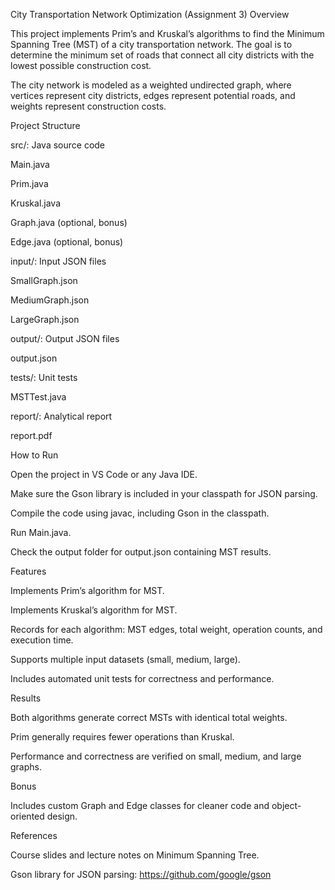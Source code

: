 City Transportation Network Optimization (Assignment 3)
Overview

This project implements Prim’s and Kruskal’s algorithms to find the Minimum Spanning Tree (MST) of a city transportation network. The goal is to determine the minimum set of roads that connect all city districts with the lowest possible construction cost.

The city network is modeled as a weighted undirected graph, where vertices represent city districts, edges represent potential roads, and weights represent construction costs.

Project Structure

src/: Java source code

Main.java

Prim.java

Kruskal.java

Graph.java (optional, bonus)

Edge.java (optional, bonus)

input/: Input JSON files

SmallGraph.json

MediumGraph.json

LargeGraph.json

output/: Output JSON files

output.json

tests/: Unit tests

MSTTest.java

report/: Analytical report

report.pdf

How to Run

Open the project in VS Code or any Java IDE.

Make sure the Gson library is included in your classpath for JSON parsing.

Compile the code using javac, including Gson in the classpath.

Run Main.java.

Check the output folder for output.json containing MST results.

Features

Implements Prim’s algorithm for MST.

Implements Kruskal’s algorithm for MST.

Records for each algorithm: MST edges, total weight, operation counts, and execution time.

Supports multiple input datasets (small, medium, large).

Includes automated unit tests for correctness and performance.

Results

Both algorithms generate correct MSTs with identical total weights.

Prim generally requires fewer operations than Kruskal.

Performance and correctness are verified on small, medium, and large graphs.

Bonus

Includes custom Graph and Edge classes for cleaner code and object-oriented design.

References

Course slides and lecture notes on Minimum Spanning Tree.

Gson library for JSON parsing: https://github.com/google/gson
